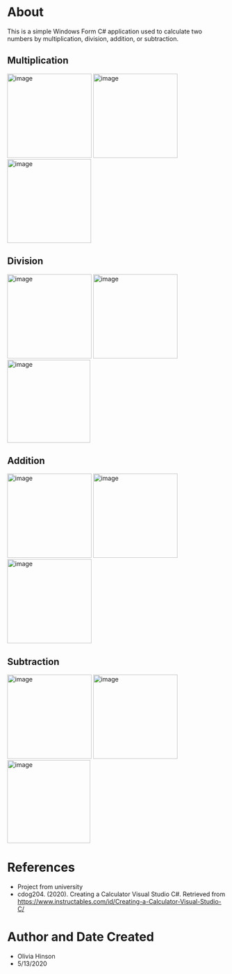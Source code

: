 # About
This is a simple Windows Form C# application used to calculate two numbers by multiplication, division, addition, or subtraction. 

## Multiplication
<img width="194" alt="image" src="https://github.com/ohinson01/CalculatorProjectTestForm/assets/69820358/4029f56a-336e-44ec-a0ea-bf6fbd60ddb2">
<img width="194" alt="image" src="https://github.com/ohinson01/CalculatorProjectTestForm/assets/69820358/99516b9f-cf1d-44ed-972c-dab3f8b11d6f">
<img width="193" alt="image" src="https://github.com/ohinson01/CalculatorProjectTestForm/assets/69820358/a43b686c-c983-418e-ad92-adf40a3cbeee">

## Division
<img width="194" alt="image" src="https://github.com/ohinson01/CalculatorProjectTestForm/assets/69820358/4029f56a-336e-44ec-a0ea-bf6fbd60ddb2">
<img width="194" alt="image" src="https://github.com/ohinson01/CalculatorProjectTestForm/assets/69820358/99516b9f-cf1d-44ed-972c-dab3f8b11d6f">
<img width="191" alt="image" src="https://github.com/ohinson01/CalculatorProjectTestForm/assets/69820358/67d5b43d-948a-4abf-bcf4-59f8189e1a18">

## Addition
<img width="194" alt="image" src="https://github.com/ohinson01/CalculatorProjectTestForm/assets/69820358/4029f56a-336e-44ec-a0ea-bf6fbd60ddb2">
<img width="194" alt="image" src="https://github.com/ohinson01/CalculatorProjectTestForm/assets/69820358/99516b9f-cf1d-44ed-972c-dab3f8b11d6f">
<img width="194" alt="image" src="https://github.com/ohinson01/CalculatorProjectTestForm/assets/69820358/57b6dbb9-9710-4ab8-a96f-d5c0b28330fb">

## Subtraction
<img width="194" alt="image" src="https://github.com/ohinson01/CalculatorProjectTestForm/assets/69820358/4029f56a-336e-44ec-a0ea-bf6fbd60ddb2">
<img width="194" alt="image" src="https://github.com/ohinson01/CalculatorProjectTestForm/assets/69820358/99516b9f-cf1d-44ed-972c-dab3f8b11d6f">
<img width="191" alt="image" src="https://github.com/ohinson01/CalculatorProjectTestForm/assets/69820358/5b295718-bdf2-488e-bd82-e729fb322f09">

# References
- Project from university
- cdog204. (2020). Creating a Calculator Visual Studio C#. Retrieved from https://www.instructables.com/id/Creating-a-Calculator-Visual-Studio-C/
  
# Author and Date Created
- Olivia Hinson
- 5/13/2020
